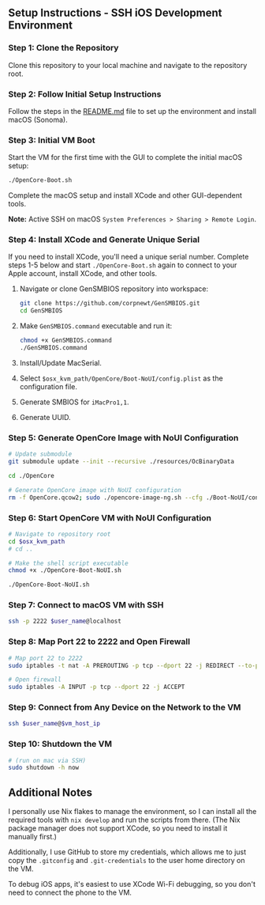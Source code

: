 ## Setup Instructions - SSH iOS Development Environment

### Step 1: Clone the Repository

Clone this repository to your local machine and navigate to the repository root.

### Step 2: Follow Initial Setup Instructions

Follow the steps in the [README.md](README.md) file to set up the environment and install macOS (Sonoma).

### Step 3: Initial VM Boot

Start the VM for the first time with the GUI to complete the initial macOS setup:

```bash
./OpenCore-Boot.sh
```

Complete the macOS setup and install XCode and other GUI-dependent tools.

**Note:** Active SSH on macOS `System Preferences > Sharing > Remote Login`.

### Step 4: Install XCode and Generate Unique Serial

If you need to install XCode, you'll need a unique serial number. Complete steps 1-5 below and start `./OpenCore-Boot.sh` again to connect to your Apple account, install XCode, and other tools.

1. Navigate or clone GenSMBIOS repository into workspace:

    ```bash
    git clone https://github.com/corpnewt/GenSMBIOS.git
    cd GenSMBIOS
    ```

2. Make `GenSMBIOS.command` executable and run it:

    ```bash
    chmod +x GenSMBIOS.command
    ./GenSMBIOS.command
    ```

3. Install/Update MacSerial.
4. Select `$osx_kvm_path/OpenCore/Boot-NoUI/config.plist` as the configuration file.
5. Generate SMBIOS for `iMacPro1,1`.
6. Generate UUID.

### Step 5: Generate OpenCore Image with NoUI Configuration

```bash
# Update submodule
git submodule update --init --recursive ./resources/OcBinaryData

cd ./OpenCore

# Generate OpenCore image with NoUI configuration
rm -f OpenCore.qcow2; sudo ./opencore-image-ng.sh --cfg ./Boot-NoUI/config.plist --img OpenCore.qcow2
```

### Step 6: Start OpenCore VM with NoUI Configuration

```bash
# Navigate to repository root
cd $osx_kvm_path
# cd ..

# Make the shell script executable
chmod +x ./OpenCore-Boot-NoUI.sh

./OpenCore-Boot-NoUI.sh
```

### Step 7: Connect to macOS VM with SSH

```bash
ssh -p 2222 $user_name@localhost
```

### Step 8: Map Port 22 to 2222 and Open Firewall

```bash
# Map port 22 to 2222
sudo iptables -t nat -A PREROUTING -p tcp --dport 22 -j REDIRECT --to-port 2222

# Open firewall
sudo iptables -A INPUT -p tcp --dport 22 -j ACCEPT
```

### Step 9: Connect from Any Device on the Network to the VM

```bash
ssh $user_name@$vm_host_ip
```

### Step 10: Shutdown the VM

```bash
# (run on mac via SSH)
sudo shutdown -h now
```

## Additional Notes

I personally use Nix flakes to manage the environment, so I can install all the required tools with `nix develop` and run the scripts from there. (The Nix package manager does not support XCode, so you need to install it manually first.)

Additionally, I use GitHub to store my credentials, which allows me to just copy the `.gitconfig` and `.git-credentials` to the user home directory on the VM.

To debug iOS apps, it's easiest to use XCode Wi-Fi debugging, so you don't need to connect the phone to the VM.
